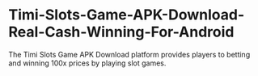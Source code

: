 # Timi-Slots-Game-APK-Download-Real-Cash-Winning-For-Android
The Timi Slots Game APK Download platform provides players to betting and winning 100x prices by playing slot games. 
